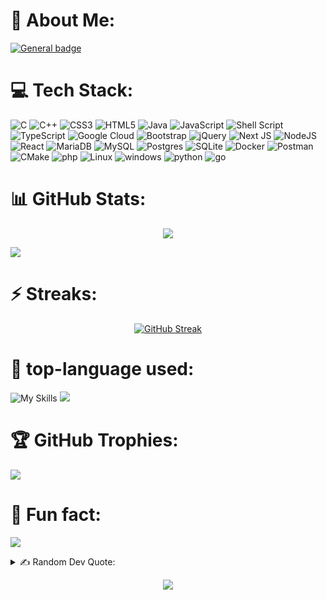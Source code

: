 <!-- About me start-->
# 💫 About Me:
[![General badge](https://img.shields.io/badge/🔭-Exploring_portals_to_infinite_possibilities_in_computer-<COLOR>.svg)](https://shields.io/)
<!-- About me end-->

<!-- tech Stack start-->
# 💻 Tech Stack:
![C](https://img.shields.io/badge/c-%2300599C.svg?style=flat&logo=c&logoColor=white) ![C++](https://img.shields.io/badge/c++-%2300599C.svg?style=flat&logo=c%2B%2B&logoColor=white) ![CSS3](https://img.shields.io/badge/css3-%231572B6.svg?style=flat&logo=css3&logoColor=white) ![HTML5](https://img.shields.io/badge/html5-%23E34F26.svg?style=flat&logo=html5&logoColor=white) ![Java](https://img.shields.io/badge/java-%23ED8B00.svg?style=flat&logo=java&logoColor=white) ![JavaScript](https://img.shields.io/badge/javascript-%23323330.svg?style=flat&logo=javascript&logoColor=%23F7DF1E) ![Shell Script](https://img.shields.io/badge/shell_script-%23121011.svg?style=flat&logo=gnu-bash&logoColor=white) ![TypeScript](https://img.shields.io/badge/typescript-%23007ACC.svg?style=flat&logo=typescript&logoColor=white) ![Google Cloud](https://img.shields.io/badge/Google%20Cloud-%234285F4.svg?style=flat&logo=google-cloud&logoColor=white) ![Bootstrap](https://img.shields.io/badge/bootstrap-%23563D7C.svg?style=flat&logo=bootstrap&logoColor=white) ![jQuery](https://img.shields.io/badge/jquery-%230769AD.svg?style=flat&logo=jquery&logoColor=white) ![Next JS](https://img.shields.io/badge/Next-black?style=flat&logo=next.js&logoColor=white) ![NodeJS](https://img.shields.io/badge/node.js-6DA55F?style=flat&logo=node.js&logoColor=white) ![React](https://img.shields.io/badge/react-%2320232a.svg?style=flat&logo=react&logoColor=%2361DAFB) ![MariaDB](https://img.shields.io/badge/MariaDB-003545?style=flat&logo=mariadb&logoColor=white) ![MySQL](https://img.shields.io/badge/mysql-%2300f.svg?style=flat&logo=mysql&logoColor=white) ![Postgres](https://img.shields.io/badge/postgres-%23316192.svg?style=flat&logo=postgresql&logoColor=white) ![SQLite](https://img.shields.io/badge/sqlite-%2307405e.svg?style=flat&logo=sqlite&logoColor=white) ![Docker](https://img.shields.io/badge/docker-%230db7ed.svg?style=flat&logo=docker&logoColor=white) ![Postman](https://img.shields.io/badge/Postman-FF6C37?style=flat&logo=postman&logoColor=white) ![CMake](https://img.shields.io/badge/CMake-%23008FBA.svg?style=flat&logo=cmake&logoColor=white) ![php](https://img.shields.io/badge/PHP-777BB4?style=flat&logo=php&logoColor=white) ![Linux](https://img.shields.io/badge/Linux-FCC624?style=flat&logo=linux&logoColor=black) ![windows](https://img.shields.io/badge/Windows-0078D6?style=flat&logo=windows&logoColor=white) ![python](https://img.shields.io/badge/Python-3776AB?style=flat&logo=python&logoColor=white) ![go](https://img.shields.io/badge/Go-00ADD8?style=flat&logo=go&logoColor=white)
<!-- tech Stack end-->

<!-- GitHub Stats start-->
# 📊 GitHub Stats:
<div align="center">
  
![](https://github-readme-stats.vercel.app/api?username=Ankush-hegde&rank_icon=percentile&theme=dark&hide_border=true&include_all_commits=true&count_private=true)

</div>

![](https://github-readme-activity-graph-mnex.vercel.app/graph?username=Ankush-Hegde&bg_color=0d1117&color=00FF00&line=32CD32&point=006400&area=true&hide_border=true&hide_title=true)

<!-- GitHub Stats end-->

<!-- Streaks start-->
# ⚡ Streaks:

<div align="center">
  
[![GitHub Streak](https://streak-stats.demolab.com/?user=Ankush-hegde&theme=dark)](https://git.io/streak-stats)

</div>
<!-- Streaks end-->

<!-- top-language used start-->
# 💬 top-language used:
![My Skills](https://skillicons.dev/icons?i=html,css,javascript,golang) ![](https://github-readme-stats.vercel.app/api/top-langs/?username=Ankush-hegde&theme=dark&hide_border=true&include_all_commits=true&count_private=true&layout=compact)

<!-- top-language used end-->

<!-- GitHub Trophies start-->
# 🏆 GitHub Trophies:
![](https://github-profile-trophy.vercel.app/?username=Ankush-Hegde&theme=darkhub&no-frame=false&no-bg=false&margin-w=4)
<!-- GitHub Trophies end-->

<!-- Fun fact start-->
# 🎉 Fun fact:

![](https://readme-jokes.vercel.app/api)

<!-- Fun fact end-->

<!-- Random Dev Quote start-->
<details>
<summary> ✍️ Random Dev Quote:</summary>
<div align="center">
  
  ![](https://quotes-github-readme.vercel.app/api?type=horizontal&theme=radical)

</div>
</details>
<!-- Random Dev Quote end-->

<!-- visiters count start-->
<div align="center">
  
[![](https://visitcount.itsvg.in/api?id=Ankush-Hegde&label=Profile%20Views&icon=0&pretty=false)](https://visitcount.itsvg.in)

</div>
<!-- visiters count end>

<!-- try -->
<!--
![](https://github-profile-summary-cards.vercel.app/api/cards/productive-time?username=Ankush-Hegde)
![](https://github-profile-summary-cards.vercel.app/api/cards/stats?username=Ankush-Hegde)
![](https://github-profile-summary-cards.vercel.app/api/cards/profile-details?username=Ankush-Hegde)
![](https://github-profile-summary-cards.vercel.app/api/cards/most-commit-language?username=Ankush-Hegde)
![](https://github-profile-summary-cards.vercel.app/api/cards/repos-per-language?username=Ankush-Hegde)
![](https://readme-typing-svg.herokuapp.com/?lines=hello;typing...;)
![](https://github-contributor-stats.vercel.app/api?username=Ankush-Hegde&limit=5&theme=dark&combine_all_yearly_contributions=true)
-->
<!--
![](https://github-readme-stats.vercel.app/api/top-langs/?username=Ankush-hegde&hide_border=true&include_all_commits=true&count_private=true&layout=compact&theme=theme=dark#gh-dark-mode-only&light#gh-light-mode-only)
//this is to make theam change for light and dark
-->
<!-- try end-->

<!--
**Ankush-Hegde/Ankush-Hegde** is a ✨ _special_ ✨ repository because its `README.md` (this file) appears on your GitHub profile.

Here are some ideas to get you started:

- 🔭 I’m currently working on ...
- 🌱 I’m currently learning ...
- 👯 I’m looking to collaborate on ...
- 🤔 I’m looking for help with ...
- 💬 Ask me about ...
- 📫 How to reach me: ...
- 😄 Pronouns: ...
- ⚡ Fun fact: ...
-->
